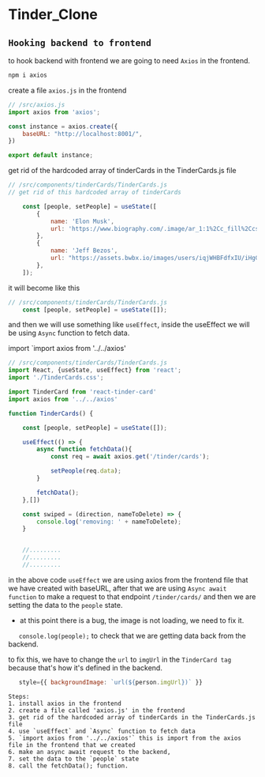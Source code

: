  # Tinder_Clone


## `Hooking backend to frontend`
to hook backend with frontend we are going to need `Axios` in the frontend.

```sh
npm i axios
```

create a file `axios.js` in the frontend
```js
// /src/axios.js
import axios from 'axios';

const instance = axios.create({
    baseURL: "http://localhost:8001/",
})

export default instance;
```

get rid of the hardcoded array of tinderCards in the TinderCards.js file
```js
// /src/components/tinderCards/TinderCards.js
// get rid of this hardcoded array of tinderCards

    const [people, setPeople] = useState([
        {
            name: 'Elon Musk',
            url: 'https://www.biography.com/.image/ar_1:1%2Cc_fill%2Ccs_srgb%2Cfl_progressive%2Cq_auto:good%2Cw_1200/MTc5OTk2ODUyMTMxNzM0ODcy/gettyimages-1229892983-square.jpg'
        },
        {
            name: 'Jeff Bezos',
            url: "https://assets.bwbx.io/images/users/iqjWHBFdfxIU/iHgGhTf7zPzQ/v0/1000x-1.jpg"
        },
    ]);
```
it will become like this
```js
// /src/components/tinderCards/TinderCards.js
    const [people, setPeople] = useState([]);
```

and then we will use something like `useEffect`, inside the useEffect we will be using `Async` function to fetch data.

import `import axios from '../../axios'

```js
// /src/components/tinderCards/TinderCards.js
import React, {useState, useEffect} from 'react';
import './TinderCards.css';

import TinderCard from 'react-tinder-card'
import axios from '../../axios'

function TinderCards() {

    const [people, setPeople] = useState([]);

    useEffect(() => {
        async function fetchData(){
            const req = await axios.get('/tinder/cards');

            setPeople(req.data);
        }

        fetchData();
    },[])

    const swiped = (direction, nameToDelete) => {
        console.log('removing: ' + nameToDelete);
    }


    //.........
    //.........
    //.........
```

in the above code `useEffect` we are using axios from the frontend file that we have created with baseURL, after that we are using `Async await function` to make a request to that endpoint `/tinder/cards/` and then we are setting the data to the `people` state.

* at this point there is a bug, the image is not loading, we need to fix it.

 `   console.log(people);` to check that we are getting data back from the backend.

 to fix this, we have to change the `url` to `imgUrl` in the `TinderCard tag` because that's how it's defined in the backend.

 ```js
    style={{ backgroundImage: `url(${person.imgUrl})` }}
```

    Steps:
    1. install axios in the frontend
    2. create a file called 'axios.js' in the frontend
    3. get rid of the hardcoded array of tinderCards in the TinderCards.js file
    4. use `useEffect` and `Async` function to fetch data
    5. `import axios from '../../axios'` this is import from the axios file in the frontend that we created
    6. make an async await request to the backend,
    7. set the data to the `people` state
    8. call the fetchData(); function.





